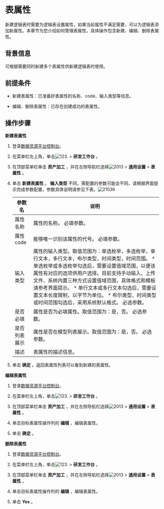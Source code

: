 表属性 
========================

新建逻辑表时需要为逻辑表设置属性，如果当前属性不满足需要，可以为逻辑表添加新属性。本章节为您介绍如何管理表属性，具体操作包含新建、编辑、删除表属性。

背景信息 
-------------------------

可根据需要同时新建多个表属性供新建逻辑表时使用。

前提条件 
-------------------------

* 新建表属性：已准备好表属性的名称、code、输入类型等信息。

  

* 编辑、删除表属性：已存在创建成功的表属性。

  






操作步骤 
-------------------------

**新建表属性** 

1. 登录[数据资源平台控制台](https://dataq.console.aliyun.com)。

   

2. 在菜单栏左上角，单击![123.](https://static-aliyun-doc.oss-accelerate.aliyuncs.com/assets/img/zh-CN/3117223261/p280931.png) \> **研发工作台** 。

   

3. 在顶部菜单栏单击 **资产加工** ，并在左侧导航栏选择![2013](https://static-aliyun-doc.oss-accelerate.aliyuncs.com/assets/img/zh-CN/8881323261/p282315.png) \> **通用设置** \> **表属性** 。

   

4. 单击 **新建表属性** 。 **输入类型** 不同，需配置的参数可能会不同，请根据界面提示完成参数配置，参数具体说明请参见下表。![21036](https://static-aliyun-doc.oss-accelerate.aliyuncs.com/assets/img/zh-CN/1901133261/p282319.png)

   

   |  参数名   |                                                                                                                                                                            说明                                                                                                                                                                            |
   |--------|----------------------------------------------------------------------------------------------------------------------------------------------------------------------------------------------------------------------------------------------------------------------------------------------------------------------------------------------------------|
   | 属性名称   | 属性的名称。 必填参数。                                                                                                                                                                                                                                                                                                                             |
   | 属性code | 能够唯一识别该属性的代号。 必填参数。                                                                                                                                                                                                                                                                                                                      |
   | 输入类型   | 属性的输入类型。取值范围为：单选枚举，多选枚举，单行文本，多行文本，布尔类型，时间类型，时间范围。 * 单选枚举或多选枚举勾选后，需要设置值域范围，以便该属性有对应的选项供用户选择。目前支持手动输入、上传文件、系统内置三种方式设置值域范围，具体格式和模板请参考界面提示。   * 单行文本或多行文本勾选后，需要设置文本长度限制，以字节为单位。   * 布尔类型、时间类型或时间范围勾选后，采用系统默认格式。    必选参数。 |
   | 是否必填   | 属性是否为必填属性。取值范围为：是，否。 必选参数。                                                                                                                                                                                                                                                                                                               |
   | 是否列表展示 | 属性是否在模型列表展示。取值范围为：是，否。 必选参数。                                                                                                                                                                                                                                                                                                             |
   | 描述     | 表属性的描述信息。                                                                                                                                                                                                                                                                                                                                                |

   

   

5. 单击 **确定** 。返回表属性列表可以看到新建的表属性。

   




**编辑表属性** 

1. 登录[数据资源平台控制台](https://dataq.console.aliyun.com)。

   

2. 在菜单栏左上角，单击![123.](https://static-aliyun-doc.oss-accelerate.aliyuncs.com/assets/img/zh-CN/3117223261/p280931.png) \> **研发工作台** 。

   

3. 在顶部菜单栏单击 **资产加工** ，并在左侧导航栏选择![2013](https://static-aliyun-doc.oss-accelerate.aliyuncs.com/assets/img/zh-CN/8881323261/p282315.png) \> **通用设置** \> **表属性** 。

   

4. 单击目标表属性操作列的 **编辑** ，编辑表属性。

   

5. 单击 **确定** 。

   




**删除表属性** 

1. 登录[数据资源平台控制台](https://dataq.console.aliyun.com)。

   

2. 在菜单栏左上角，单击![123.](https://static-aliyun-doc.oss-accelerate.aliyuncs.com/assets/img/zh-CN/3117223261/p280931.png) \> **研发工作台** 。

   

3. 在顶部菜单栏单击 **资产加工** ，并在左侧导航栏选择![2013](https://static-aliyun-doc.oss-accelerate.aliyuncs.com/assets/img/zh-CN/8881323261/p282315.png) \> **通用设置** \> **表属性** 。

   

4. 单击目标表属性操作列的 **编辑** ，编辑表属性。

   

5. 单击 **Yes** 。

   




